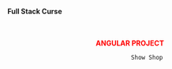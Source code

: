**Full Stack Curse</br></br></br>** 



 <p style="color: red"><b>&nbsp&nbsp&nbsp&nbsp&nbsp&nbsp&nbsp&nbsp&nbsp&nbsp&nbsp&nbsp&nbsp&nbsp&nbsp&nbsp&nbsp&nbsp&nbsp&nbsp&nbsp&nbsp&nbsp&nbsp&nbsp&nbsp&nbsp&nbsp&nbsp&nbsp&nbsp&nbsp&nbsp&nbsp&nbsp&nbsp&nbsp&nbsp&nbsp
 &nbsp&nbsp&nbsp&nbsp&nbsp&nbsp&nbsp&nbsp&nbsp&nbsp&nbsp&nbsp&nbsp&nbspANGULAR PROJECT</b></p>          
 
                                            
                                            
                                         



                                       Show Shop